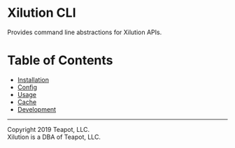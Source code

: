 # Xilution CLI

Provides command line abstractions for Xilution APIs.

# Table of Contents

* [Installation](./docs/installation.md)
* [Config](docs/config.md)
* [Usage](./docs/usage.md)
* [Cache](docs/cache.md)
* [Development](./docs/development.md)

---
Copyright 2019 Teapot, LLC.  
Xilution is a DBA of Teapot, LLC.
